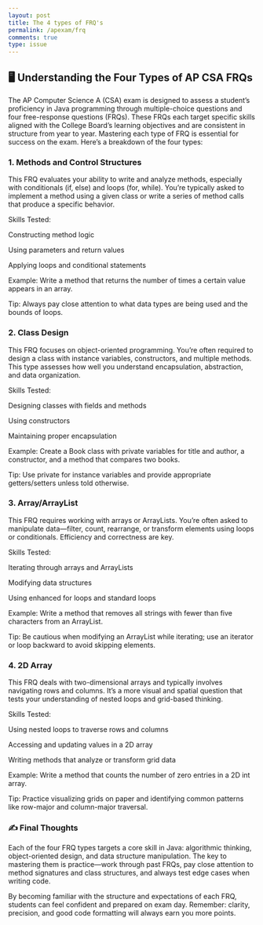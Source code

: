 ```yaml
---
layout: post
title: The 4 types of FRQ's 
permalink: /apexam/frq
comments: true
type: issue
---
```


## 🖥️ Understanding the Four Types of AP CSA FRQs
The AP Computer Science A (CSA) exam is designed to assess a student’s proficiency in Java programming through multiple-choice questions and four free-response questions (FRQs). These FRQs each target specific skills aligned with the College Board’s learning objectives and are consistent in structure from year to year. Mastering each type of FRQ is essential for success on the exam. Here’s a breakdown of the four types:

### 1. Methods and Control Structures
This FRQ evaluates your ability to write and analyze methods, especially with conditionals (if, else) and loops (for, while). You’re typically asked to implement a method using a given class or write a series of method calls that produce a specific behavior.

Skills Tested:

Constructing method logic

Using parameters and return values

Applying loops and conditional statements

Example:
Write a method that returns the number of times a certain value appears in an array.

Tip:
Always pay close attention to what data types are being used and the bounds of loops.

### 2. Class Design
This FRQ focuses on object-oriented programming. You’re often required to design a class with instance variables, constructors, and multiple methods. This type assesses how well you understand encapsulation, abstraction, and data organization.

Skills Tested:

Designing classes with fields and methods

Using constructors

Maintaining proper encapsulation

Example:
Create a Book class with private variables for title and author, a constructor, and a method that compares two books.

Tip:
Use private for instance variables and provide appropriate getters/setters unless told otherwise.

### 3. Array/ArrayList
This FRQ requires working with arrays or ArrayLists. You’re often asked to manipulate data—filter, count, rearrange, or transform elements using loops or conditionals. Efficiency and correctness are key.

Skills Tested:

Iterating through arrays and ArrayLists

Modifying data structures

Using enhanced for loops and standard loops

Example:
Write a method that removes all strings with fewer than five characters from an ArrayList<String>.

Tip:
Be cautious when modifying an ArrayList while iterating; use an iterator or loop backward to avoid skipping elements.

### 4. 2D Array
This FRQ deals with two-dimensional arrays and typically involves navigating rows and columns. It’s a more visual and spatial question that tests your understanding of nested loops and grid-based thinking.

Skills Tested:

Using nested loops to traverse rows and columns

Accessing and updating values in a 2D array

Writing methods that analyze or transform grid data

Example:
Write a method that counts the number of zero entries in a 2D int array.

Tip:
Practice visualizing grids on paper and identifying common patterns like row-major and column-major traversal.

### ✍️ Final Thoughts
Each of the four FRQ types targets a core skill in Java: algorithmic thinking, object-oriented design, and data structure manipulation. The key to mastering them is practice—work through past FRQs, pay close attention to method signatures and class structures, and always test edge cases when writing code.

By becoming familiar with the structure and expectations of each FRQ, students can feel confident and prepared on exam day. Remember: clarity, precision, and good code formatting will always earn you more points.
